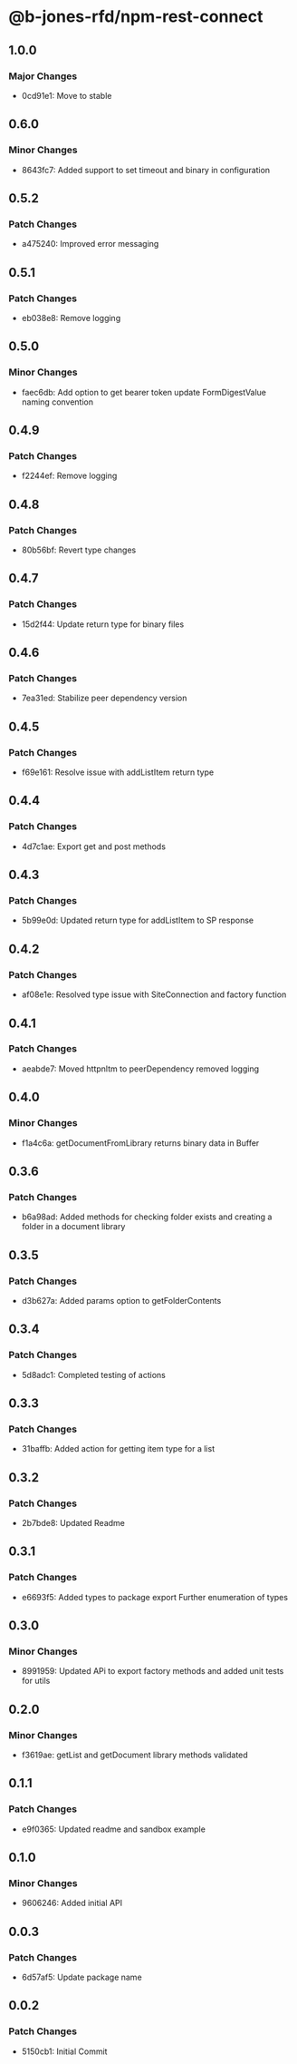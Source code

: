 # @b-jones-rfd/npm-rest-connect

## 1.0.0

### Major Changes

- 0cd91e1: Move to stable

## 0.6.0

### Minor Changes

- 8643fc7: Added support to set timeout and binary in configuration

## 0.5.2

### Patch Changes

- a475240: Improved error messaging

## 0.5.1

### Patch Changes

- eb038e8: Remove logging

## 0.5.0

### Minor Changes

- faec6db: Add option to get bearer token update FormDigestValue naming convention

## 0.4.9

### Patch Changes

- f2244ef: Remove logging

## 0.4.8

### Patch Changes

- 80b56bf: Revert type changes

## 0.4.7

### Patch Changes

- 15d2f44: Update return type for binary files

## 0.4.6

### Patch Changes

- 7ea31ed: Stabilize peer dependency version

## 0.4.5

### Patch Changes

- f69e161: Resolve issue with addListItem return type

## 0.4.4

### Patch Changes

- 4d7c1ae: Export get and post methods

## 0.4.3

### Patch Changes

- 5b99e0d: Updated return type for addListItem to SP response

## 0.4.2

### Patch Changes

- af08e1e: Resolved type issue with SiteConnection and factory function

## 0.4.1

### Patch Changes

- aeabde7: Moved httpnltm to peerDependency removed logging

## 0.4.0

### Minor Changes

- f1a4c6a: getDocumentFromLibrary returns binary data in Buffer

## 0.3.6

### Patch Changes

- b6a98ad: Added methods for checking folder exists and creating a folder in a document library

## 0.3.5

### Patch Changes

- d3b627a: Added params option to getFolderContents

## 0.3.4

### Patch Changes

- 5d8adc1: Completed testing of actions

## 0.3.3

### Patch Changes

- 31baffb: Added action for getting item type for a list

## 0.3.2

### Patch Changes

- 2b7bde8: Updated Readme

## 0.3.1

### Patch Changes

- e6693f5: Added types to package export
  Further enumeration of types

## 0.3.0

### Minor Changes

- 8991959: Updated APi to export factory methods and added unit tests for utils

## 0.2.0

### Minor Changes

- f3619ae: getList and getDocument library methods validated

## 0.1.1

### Patch Changes

- e9f0365: Updated readme and sandbox example

## 0.1.0

### Minor Changes

- 9606246: Added initial API

## 0.0.3

### Patch Changes

- 6d57af5: Update package name

## 0.0.2

### Patch Changes

- 5150cb1: Initial Commit
